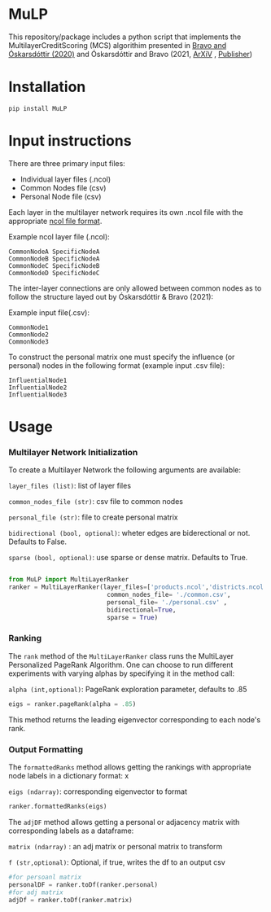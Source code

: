 # MuLP

This repository/package includes a python script that implements the MultilayerCreditScoring (MCS) algorithim presented in [Bravo and Óskarsdóttir (2020)](https://doi.org/10.48550/arXiv.2005.12418) and Óskarsdóttir and Bravo (2021, [ArXiV](https://arxiv.org/abs/2010.09559) , [Publisher](https://doi.org/10.1016/j.omega.2021.102520))

# Installation

```
pip install MuLP
```

# Input instructions

There are three primary input files: 

* Individual layer files (.ncol)
* Common Nodes file (csv)
* Personal Node file (csv)

Each layer in the multilayer network requires its own .ncol file with the appropriate [ncol file format](http://lgl.sourceforge.net).

Example ncol layer file (.ncol):

```
CommonNodeA SpecificNodeA
CommonNodeB SpecificNodeA
CommonNodeC SpecificNodeB
CommonNodeD SpecificNodeC
```

The inter-layer connections are only allowed between common nodes as to follow the structure layed out by Óskarsdóttir & Bravo (2021): 

Example input file(.csv): 
```
CommonNode1
CommonNode2
CommonNode3
```
To construct the personal matrix one must specify the influence (or personal) nodes in the following format (example input .csv file):

```
InfluentialNode1
InfluentialNode2
InfluentialNode3
```

# Usage 

### Multilayer Network Initialization
To create a Multilayer Network the following arguments are available: 

```layer_files (list)```: list of layer files 

```common_nodes_file (str)```: csv file to common nodes 

```personal_file (str)```: file to create personal matrix 

```bidirectional (bool, optional)```: wheter edges are biderectional or not. Defaults to False.

```sparse (bool, optional)```: use sparse or dense matrix. Defaults to True.

```python

from MuLP import MultiLayerRanker
ranker = MultiLayerRanker(layer_files=['products.ncol','districts.ncol'],
                           common_nodes_file= './common.csv',
                           personal_file= './personal.csv' ,
                           bidirectional=True,
                           sparse = True)
```
### Ranking

The ```rank``` method of the ```MultiLayerRanker``` class runs the 
MultiLayer Personalized PageRank Algorithm. One can choose to run different experiments with varying alphas by specifying it in the method call: 

```alpha (int,optional)```: PageRank exploration parameter, defaults to .85  

```python
eigs = ranker.pageRank(alpha = .85)
```

This method returns the leading eigenvector corresponding to each node's rank. 

### Output Formatting

The ```formattedRanks``` method allows getting the rankings with appropriate node labels in a dictionary format: x
 

```eigs (ndarray)```: corresponding eigenvector to format 

```python
ranker.formattedRanks(eigs)
```

The  ```adjDF``` method allows getting a personal or adjacency matrix with corresponding labels as a dataframe: 

```matrix (ndarray)``` : an adj matrix or personal matrix to transform

```f (str,optional)```: Optional, if true, writes the df to an output csv

```python 
#for persoanl matrix
personalDF = ranker.toDf(ranker.personal)
#for adj matrix
adjDf = ranker.toDf(ranker.matrix)
```






